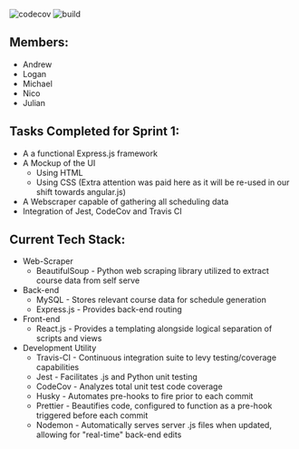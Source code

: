 ![codecov](https://img.shields.io/codecov/c/github/upcs/cs-341-project-sq19-golf/master.svg?style=flat-square) ![build](https://img.shields.io/travis/com/upcs/cs-341-project-sq19-golf.svg?style=flat)

## **Members:**

- Andrew
- Logan
- Michael
- Nico
- Julian

## **Tasks Completed for Sprint 1:**

- A a functional Express.js framework
- A Mockup of the UI
  - Using HTML
  - Using CSS (Extra attention was paid here as it will be re-used in our shift towards angular.js)
- A Webscraper capable of gathering all scheduling data
- Integration of Jest, CodeCov and Travis CI

## **Current Tech Stack:**

- Web-Scraper
  - BeautifulSoup - Python web scraping library utilized to extract course data from self serve
- Back-end
  - MySQL - Stores relevant course data for schedule generation
  - Express.js - Provides back-end routing
- Front-end
  - React.js - Provides a templating alongside logical separation of scripts and views
- Development Utility
  - Travis-CI - Continuous integration suite to levy testing/coverage capabilities
  - Jest - Facilitates .js and Python unit testing
  - CodeCov - Analyzes total unit test code coverage
  - Husky - Automates pre-hooks to fire prior to each commit
  - Prettier - Beautifies code, configured to function as a pre-hook triggered before each commit
  - Nodemon - Automatically serves server .js files when updated, allowing for "real-time" back-end edits
